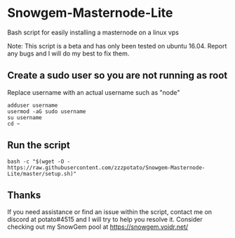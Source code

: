 # Snowgem-Masternode-Lite
Bash script for easily installing a masternode on a linux vps

Note: This script is a beta and has only been tested on ubuntu 16.04. Report any bugs and I will do my best to fix them.

## Create a sudo user so you are not running as root
Replace username with an actual username such as "node"
```
adduser username
usermod -aG sudo username
su username
cd ~
```

## Run the script
```
bash -c "$(wget -O - https://raw.githubusercontent.com/zzzpotato/Snowgem-Masternode-Lite/master/setup.sh)"
```

## Thanks

If you need assistance or find an issue within the script, contact me on discord at potato#4515 and I will try to help you resolve it. Consider checking out my SnowGem pool at https://snowgem.voidr.net/
